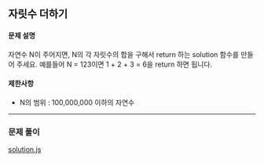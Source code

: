 ## 자릿수 더하기

#### 문제 설명
자연수 N이 주어지면, N의 각 자릿수의 합을 구해서 return 하는 solution 함수를 만들어 주세요.
예를들어 N = 123이면 1 + 2 + 3 = 6을 return 하면 됩니다.

#### 제한사항
- N의 범위 : 100,000,000 이하의 자연수

***

### 문제 풀이

[solution.js](./solution.js)